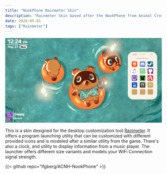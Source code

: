 ```yaml
---
title: "NookPhone Rainmeter Skin"
description: "Rainmeter Skin based after the NookPhone from Animal Crossing New Horizons"
date: 2020-05-01
tags: ["Rainmeter"]
---
```

![NookPhone Skin](featured.png)

This is a skin designed for the desktop customization tool [Rainmeter](https://www.rainmeter.net/). It offers a program launching utility that can be customized with different provided icons and is modeled after a similar utility from the game. There's also a clock, and utility to display information from a music player. The launcher offers different size variants and models your WiFi Connection signal strength.

{{< github repo="lfgberg/ACNH-NookPhone" >}}
